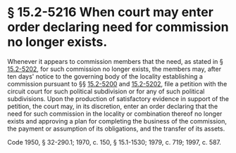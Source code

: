 # § 15.2-5216 When court may enter order declaring need for commission no longer exists.

<p>Whenever it appears to commission members that the need, as stated in § <a href='http://law.lis.virginia.gov/vacode/15.2-5202/'>15.2-5202</a>, for such commission no longer exists, the members may, after ten days' notice to the governing body of the locality establishing a commission pursuant to §§ <a href='http://law.lis.virginia.gov/vacode/15.2-5200/'>15.2-5200</a> and <a href='http://law.lis.virginia.gov/vacode/15.2-5202/'>15.2-5202</a>, file a petition with the circuit court for such political subdivision or for any of such political subdivisions. Upon the production of satisfactory evidence in support of the petition, the court may, in its discretion, enter an order declaring that the need for such commission in the locality or combination thereof no longer exists and approving a plan for completing the business of the commission, the payment or assumption of its obligations, and the transfer of its assets.</p><p>Code 1950, § 32-290.1; 1970, c. 150, § 15.1-1530; 1979, c. 719; 1997, c. 587.</p>